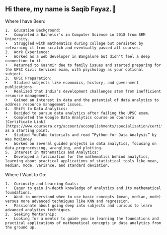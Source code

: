 ## Hi there, my name is Saqib Fayaz.👋


Where I have Been:

	1.	Education Background:
	•	Completed a Bachelor’s in Computer Science in 2018 from SRM University.
	•	Struggled with mathematics during college but persisted by relearning it from scratch and eventually passed all courses.
	2.	Work Experience:
	•	Worked as a web developer in Bangalore but didn’t feel a deep connection to it.
	•	Returned to Kashmir due to family issues and started preparing for the UPSC Civil Services exam, with psychology as your optional subject.
	3.	UPSC Preparation:
	•	Studied subjects like economics, history, and government publications.
	•	Realized that India’s development challenges stem from inefficient resource management.
	•	Gained an interest in data and the potential of data analytics to address resource management issues.
	4.	Shift to Data Analytics:
	•	Decided to pursue data analytics after failing the UPSC exam.
	•	Completed the Google Data Analytics course on Coursera [Certificate Link](https://www.coursera.org/account/accomplishments/specialization/certificate/JK8REJ2GLCBS) as a starting point.
	•	Studied YouTube tutorials and read “Python for Data Analysis” by Wes McKinney.
	•	Worked on several guided projects in data analytics, focusing on data preprocessing, wrangling, and plotting.
	5.	Interest in Mathematics and Analytics:
	•	Developed a fascination for the mathematics behind analytics, learning about practical applications of statistical tools like mean, median, mode, variance, and standard deviation.

Where I Want to Go:

	1.	Curiosity and Learning Goals:
	•	Eager to gain in-depth knowledge of analytics and its mathematical foundations.
	•	Want to understand when to use basic concepts (mean, median, mode) versus more advanced techniques like KNN and regression.
	•	Passionate about going deep into subjects and curious to learn advanced analytics techniques.
	2.	Seeking Mentorship:
	•	Looking for a mentor to guide you in learning the foundations and practical applications of mathematical concepts in data analytics from the ground up.

